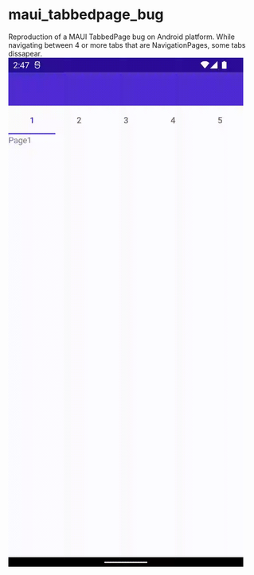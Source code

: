# maui_tabbedpage_bug
Reproduction of a MAUI TabbedPage bug on Android platform. While navigating between 4 or more tabs that are NavigationPages, some tabs dissapear.
![](https://github.com/neordi/maui_tabbedpage_bug/blob/main/MauiBugReport.gif)
